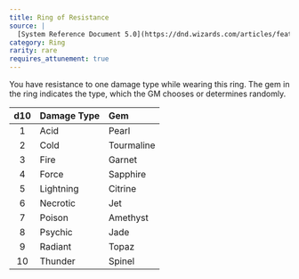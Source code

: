 ```yaml
---
title: Ring of Resistance
source: |
  [System Reference Document 5.0](https://dnd.wizards.com/articles/features/systems-reference-document-srd)
category: Ring
rarity: rare
requires_attunement: true
---
```


You have resistance to one damage type while wearing this ring. The gem in the ring indicates the type, which the GM chooses or determines randomly.

| d10 | Damage Type | Gem        |
|:---:|:------------|:-----------|
|  1  | Acid        | Pearl      |
|  2  | Cold        | Tourmaline |
|  3  | Fire        | Garnet     |
|  4  | Force       | Sapphire   |
|  5  | Lightning   | Citrine    |
|  6  | Necrotic    | Jet        |
|  7  | Poison      | Amethyst   |
|  8  | Psychic     | Jade       |
|  9  | Radiant     | Topaz      |
| 10  | Thunder     | Spinel     |
